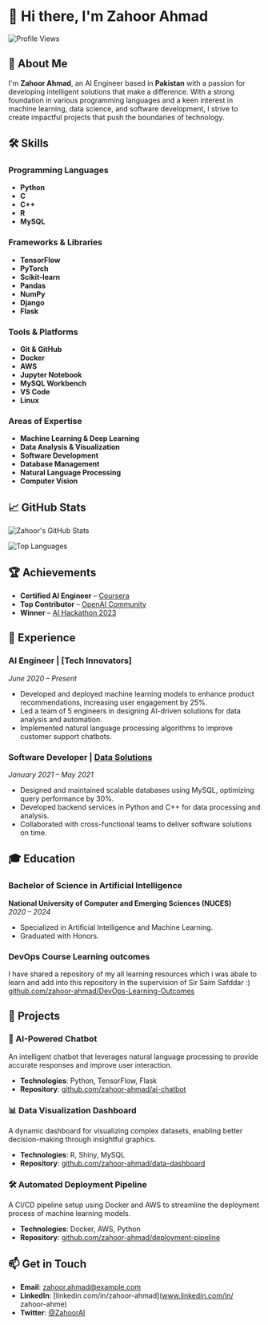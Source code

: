 # 👋 Hi there, I'm Zahoor Ahmad

![Profile Views](https://komarev.com/ghpvc/?username=zahoor-ahmad&color=blue)

## 🚀 About Me

I'm **Zahoor Ahmad**, an AI Engineer based in **Pakistan** with a passion for developing intelligent solutions that make a difference. With a strong foundation in various programming languages and a keen interest in machine learning, data science, and software development, I strive to create impactful projects that push the boundaries of technology.

## 🛠️ Skills

### Programming Languages
- **Python**
- **C**
- **C++**
- **R**
- **MySQL**

### Frameworks & Libraries
- **TensorFlow**
- **PyTorch**
- **Scikit-learn**
- **Pandas**
- **NumPy**
- **Django**
- **Flask**

### Tools & Platforms
- **Git & GitHub**
- **Docker**
- **AWS**
- **Jupyter Notebook**
- **MySQL Workbench**
- **VS Code**
- **Linux**

### Areas of Expertise
- **Machine Learning & Deep Learning**
- **Data Analysis & Visualization**
- **Software Development**
- **Database Management**
- **Natural Language Processing**
- **Computer Vision**

## 📈 GitHub Stats

![Zahoor's GitHub Stats](https://github-readme-stats.vercel.app/api?username=zahoor-ahmad&show_icons=true&theme=dracula)

![Top Languages](https://github-readme-stats.vercel.app/api/top-langs/?username=zahoor-ahmad&layout=compact&theme=dracula)

## 🏆 Achievements

- **Certified AI Engineer** – [Coursera](https://www.coursera.org/)
- **Top Contributor** – [OpenAI Community](https://community.openai.com/)
- **Winner** – [AI Hackathon 2023](https://example.com)

## 💼 Experience

### AI Engineer | [Tech Innovators]  
*June 2020 – Present*

- Developed and deployed machine learning models to enhance product recommendations, increasing user engagement by 25%.
- Led a team of 5 engineers in designing AI-driven solutions for data analysis and automation.
- Implemented natural language processing algorithms to improve customer support chatbots.

### Software Developer | [Data Solutions](https://datasolutions.com)  
*January 2021 – May 2021*

- Designed and maintained scalable databases using MySQL, optimizing query performance by 30%.
- Developed backend services in Python and C++ for data processing and analysis.
- Collaborated with cross-functional teams to deliver software solutions on time.

## 🎓 Education

### Bachelor of Science in Artificial Intelligence 
**National University of Computer and Emerging Sciences (NUCES)**  
*2020 – 2024*

- Specialized in Artificial Intelligence and Machine Learning.
- Graduated with Honors.

###  DevOps Course Learning outcomes  ###
 I have shared a repository of my all learning resources which i was abale to learn and add into this repository in the supervision of Sir Saim Safddar :) 
  [github.com/zahoor-ahmad/DevOps-Learning-Outcomes](https://github.com/zahoorahmad60/MyLearnings-DevOps)

## 📝 Projects

### 🤖 AI-Powered Chatbot
An intelligent chatbot that leverages natural language processing to provide accurate responses and improve user interaction.

- **Technologies**: Python, TensorFlow, Flask
- **Repository**: [github.com/zahoor-ahmad/ai-chatbot](https://github.com/zahoor-ahmad/ai-chatbot)

### 📊 Data Visualization Dashboard
A dynamic dashboard for visualizing complex datasets, enabling better decision-making through insightful graphics.

- **Technologies**: R, Shiny, MySQL
- **Repository**: [github.com/zahoor-ahmad/data-dashboard](https://github.com/zahoor-ahmad/data-dashboard)

### 🛠️ Automated Deployment Pipeline
A CI/CD pipeline setup using Docker and AWS to streamline the deployment process of machine learning models.

- **Technologies**: Docker, AWS, Python
- **Repository**: [github.com/zahoor-ahmad/deployment-pipeline](https://github.com/zahoor-ahmad/deployment-pipeline)

## 📫 Get in Touch

- **Email**: [zahoor.ahmad@example.com](mailto:zah4922@gmail.com)
- **LinkedIn**: [linkedin.com/in/zahoor-ahmad](www.linkedin.com/in/
zahoor-ahme)
- **Twitter**: [@ZahoorAI](https://twitter.com/ZahoorAI)
